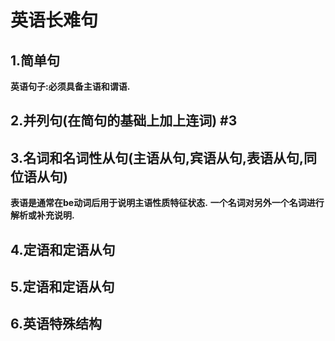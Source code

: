 # 英语长难句 #

## 1.简单句 ##

**英语句子:必须具备主语和谓语.**



## 2.并列句(在简句的基础上加上连词) #3

## 3.名词和名词性从句(主语从句,宾语从句,表语从句,同位语从句) ##
**表语是通常在be动词后用于说明主语性质特征状态.**
**一个名词对另外一个名词进行解析或补充说明.**

## 4.定语和定语从句 ##

## 5.定语和定语从句 ##

## 6.英语特殊结构 ##